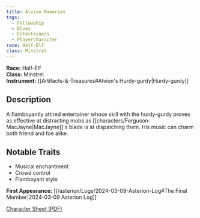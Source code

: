 ```yaml
---
title: Alvion Naeeries
tags:
  - Fellowship
  - Elves
  - Entertainers
  - PlayerCharacter
race: Half-Elf
class: Minstrel
---
```


**Race:** Half-Elf  
**Class:** Minstrel  
**Instrument:** [[Artifacts-&-Treasures#Alvion's Hurdy-gurdy|Hurdy-gurdy]]

## Description

A flamboyantly attired entertainer whose skill with the hurdy-gurdy proves as effective at distracting mobs as [[characters/Ferguson-MacJayne|MacJayne]]'s blade is at dispatching them. His music can charm both friend and foe alike.

## Notable Traits

- Musical enchantment
- Crowd control
- Flamboyant style

**First Appearance:** [[/asterion/Logs/2024-03-09-Asterion-Log#The Final Member|2024-03-09 Asterion Log]]

[Character Sheet (PDF)](/asterion/Alvion-Naeeries--The-Hutch-Edit_September_27_2025.pdf)